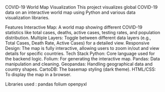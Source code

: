 COVID-19 World Map Visualization
This project visualizes global COVID-19 data on an interactive world map using Python and various data visualization libraries.


Features
Interactive Map: A world map showing different COVID-19 statistics like total cases, deaths, active cases, testing rates, and population distribution.
Multiple Layers: Toggle between different data layers (e.g., Total Cases, Death Rate, Active Cases) for a detailed view.
Responsive Design: The map is fully interactive, allowing users to zoom in/out and view details for specific countries.
Tech Stack
Python: Core language used for the backend logic.
Folium: For generating the interactive map.
Pandas: Data manipulation and cleaning.
Geopandas: Handling geographical data and country shapes.
CartoDB: The basemap styling (dark theme).
HTML/CSS: To display the map in a browser.

Libraries used :
pandas
folium
openpyxl


